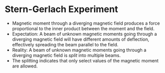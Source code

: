 # Stern-Gerlach Experiment

* Magnetic moment through a diverging magnetic field produces a force proportional to the inner product between the moment and the field.
* Expectation: A beam of unknown magnetic moments going through a diverging magnetic field will have different amounts of deflection, effectively spreading the beam parallel to the field.
* Reality: A beam of unknown magnetic moments going through a diverging magnetic field is *split* into multiple beams.
* The splitting indicates that only select values of the magnetic moment are allowed.
